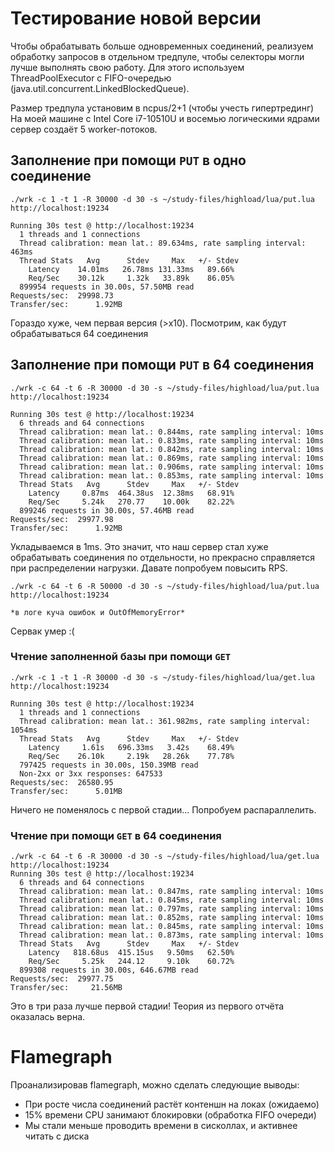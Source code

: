 # Тестирование новой версии
Чтобы обрабатывать больше одновременных соединений, реализуем обработку запросов в отдельном тредпуле, чтобы селекторы могли
лучше выполнять свою работу. Для этого используем ThreadPoolExecutor с FIFO-очередью (java.util.concurrent.LinkedBlockedQueue).

Размер тредпула установим в ncpus/2+1 (чтобы учесть гипертрединг)
На моей машине с Intel Core i7-10510U и восемью логическими ядрами сервер создаёт 5 worker-потоков.
## Заполнение при помощи `PUT` в одно соединение
```text
./wrk -c 1 -t 1 -R 30000 -d 30 -s ~/study-files/highload/lua/put.lua http://localhost:19234

Running 30s test @ http://localhost:19234
  1 threads and 1 connections
  Thread calibration: mean lat.: 89.634ms, rate sampling interval: 463ms
  Thread Stats   Avg      Stdev     Max   +/- Stdev
    Latency    14.01ms   26.78ms 131.33ms   89.66%
    Req/Sec    30.12k     1.32k   33.89k    86.05%
  899954 requests in 30.00s, 57.50MB read
Requests/sec:  29998.73
Transfer/sec:      1.92MB
```
Гораздо хуже, чем первая версия (>x10). Посмотрим, как будут обрабатываться 64 соединения
## Заполнение при помощи `PUT` в 64 соединения
```text
./wrk -c 64 -t 6 -R 30000 -d 30 -s ~/study-files/highload/lua/put.lua http://localhost:19234

Running 30s test @ http://localhost:19234
  6 threads and 64 connections
  Thread calibration: mean lat.: 0.844ms, rate sampling interval: 10ms
  Thread calibration: mean lat.: 0.833ms, rate sampling interval: 10ms
  Thread calibration: mean lat.: 0.842ms, rate sampling interval: 10ms
  Thread calibration: mean lat.: 0.869ms, rate sampling interval: 10ms
  Thread calibration: mean lat.: 0.906ms, rate sampling interval: 10ms
  Thread calibration: mean lat.: 0.853ms, rate sampling interval: 10ms
  Thread Stats   Avg      Stdev     Max   +/- Stdev
    Latency     0.87ms  464.38us  12.38ms   68.91%
    Req/Sec     5.24k   270.77    10.00k    82.22%
  899246 requests in 30.00s, 57.46MB read
Requests/sec:  29977.98
Transfer/sec:      1.92MB
```
Укладываемся в 1ms. Это значит, что наш сервер стал хуже обрабатывать соединения по отдельности, но прекрасно
справляется при распределении нагрузки. Давате попробуем повысить RPS.
```text
./wrk -c 64 -t 6 -R 50000 -d 30 -s ~/study-files/highload/lua/put.lua http://localhost:19234

*в логе куча ошибок и OutOfMemoryError*
```
Сервак умер :(
### Чтение заполненной базы при помощи `GET`
```text
./wrk -c 1 -t 1 -R 30000 -d 30 -s ~/study-files/highload/lua/get.lua http://localhost:19234

Running 30s test @ http://localhost:19234
  1 threads and 1 connections
  Thread calibration: mean lat.: 361.982ms, rate sampling interval: 1054ms
  Thread Stats   Avg      Stdev     Max   +/- Stdev
    Latency     1.61s   696.33ms   3.42s    68.49%
    Req/Sec    26.10k     2.19k   28.26k    77.78%
  797425 requests in 30.00s, 150.39MB read
  Non-2xx or 3xx responses: 647533
Requests/sec:  26580.95
Transfer/sec:      5.01MB
```
Ничего не поменялось с первой стадии... Попробуем распараллелить.
### Чтение при помощи `GET` в 64 соединения
```text
./wrk -c 64 -t 6 -R 30000 -d 30 -s ~/study-files/highload/lua/get.lua http://localhost:19234
Running 30s test @ http://localhost:19234
  6 threads and 64 connections
  Thread calibration: mean lat.: 0.847ms, rate sampling interval: 10ms
  Thread calibration: mean lat.: 0.845ms, rate sampling interval: 10ms
  Thread calibration: mean lat.: 0.797ms, rate sampling interval: 10ms
  Thread calibration: mean lat.: 0.852ms, rate sampling interval: 10ms
  Thread calibration: mean lat.: 0.845ms, rate sampling interval: 10ms
  Thread calibration: mean lat.: 0.873ms, rate sampling interval: 10ms
  Thread Stats   Avg      Stdev     Max   +/- Stdev
    Latency   818.68us  415.15us   9.50ms   62.50%
    Req/Sec     5.25k   244.12     9.10k    60.72%
  899308 requests in 30.00s, 646.67MB read
Requests/sec:  29977.75
Transfer/sec:     21.56MB
```
Это в три раза лучше первой стадии! Теория из первого отчёта оказалась верна.

# Flamegraph

Проанализировав flamegraph, можно сделать следующие выводы:

* При росте числа соединений растёт контеншн на локах (ожидаемо) 
* 15% времени CPU занимают блокировки (обработка FIFO очереди)
* Мы стали меньше проводить времени в сисколлах, и активнее читать с диска